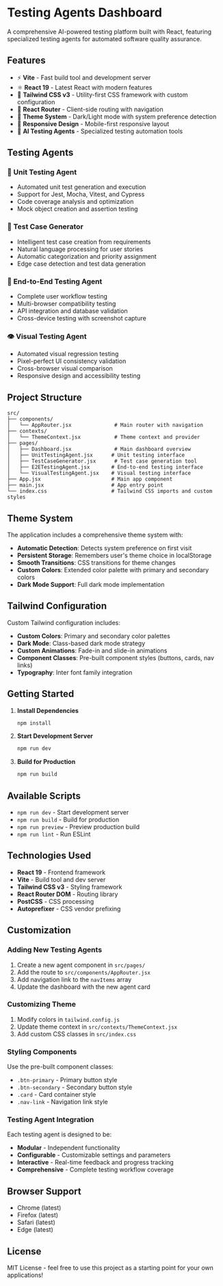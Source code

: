 # Testing Agents Dashboard

A comprehensive AI-powered testing platform built with React, featuring specialized testing agents for automated software quality assurance.

## Features

- ⚡ **Vite** - Fast build tool and development server
- ⚛️ **React 19** - Latest React with modern features
- 🎨 **Tailwind CSS v3** - Utility-first CSS framework with custom configuration
- 🧭 **React Router** - Client-side routing with navigation
- 🌙 **Theme System** - Dark/Light mode with system preference detection
- 📱 **Responsive Design** - Mobile-first responsive layout
- 🤖 **AI Testing Agents** - Specialized testing automation tools

## Testing Agents

### 🧪 Unit Testing Agent
- Automated unit test generation and execution
- Support for Jest, Mocha, Vitest, and Cypress
- Code coverage analysis and optimization
- Mock object creation and assertion testing

### 📝 Test Case Generator
- Intelligent test case creation from requirements
- Natural language processing for user stories
- Automatic categorization and priority assignment
- Edge case detection and test data generation

### 🔄 End-to-End Testing Agent
- Complete user workflow testing
- Multi-browser compatibility testing
- API integration and database validation
- Cross-device testing with screenshot capture

### 👁️ Visual Testing Agent
- Automated visual regression testing
- Pixel-perfect UI consistency validation
- Cross-browser visual comparison
- Responsive design and accessibility testing

## Project Structure

```
src/
├── components/
│   └── AppRouter.jsx              # Main router with navigation
├── contexts/
│   └── ThemeContext.jsx           # Theme context and provider
├── pages/
│   ├── Dashboard.jsx              # Main dashboard overview
│   ├── UnitTestingAgent.jsx      # Unit testing interface
│   ├── TestCaseGenerator.jsx      # Test case generation tool
│   ├── E2ETestingAgent.jsx       # End-to-end testing interface
│   └── VisualTestingAgent.jsx    # Visual testing interface
├── App.jsx                       # Main app component
├── main.jsx                      # App entry point
└── index.css                     # Tailwind CSS imports and custom styles
```

## Theme System

The application includes a comprehensive theme system with:

- **Automatic Detection**: Detects system preference on first visit
- **Persistent Storage**: Remembers user's theme choice in localStorage
- **Smooth Transitions**: CSS transitions for theme changes
- **Custom Colors**: Extended color palette with primary and secondary colors
- **Dark Mode Support**: Full dark mode implementation

## Tailwind Configuration

Custom Tailwind configuration includes:

- **Custom Colors**: Primary and secondary color palettes
- **Dark Mode**: Class-based dark mode strategy
- **Custom Animations**: Fade-in and slide-in animations
- **Component Classes**: Pre-built component styles (buttons, cards, nav links)
- **Typography**: Inter font family integration

## Getting Started

1. **Install Dependencies**
   ```bash
   npm install
   ```

2. **Start Development Server**
   ```bash
   npm run dev
   ```

3. **Build for Production**
   ```bash
   npm run build
   ```

## Available Scripts

- `npm run dev` - Start development server
- `npm run build` - Build for production
- `npm run preview` - Preview production build
- `npm run lint` - Run ESLint

## Technologies Used

- **React 19** - Frontend framework
- **Vite** - Build tool and dev server
- **Tailwind CSS v3** - Styling framework
- **React Router DOM** - Routing library
- **PostCSS** - CSS processing
- **Autoprefixer** - CSS vendor prefixing

## Customization

### Adding New Testing Agents

1. Create a new agent component in `src/pages/`
2. Add the route to `src/components/AppRouter.jsx`
3. Add navigation link to the `navItems` array
4. Update the dashboard with the new agent card

### Customizing Theme

1. Modify colors in `tailwind.config.js`
2. Update theme context in `src/contexts/ThemeContext.jsx`
3. Add custom CSS classes in `src/index.css`

### Styling Components

Use the pre-built component classes:
- `.btn-primary` - Primary button style
- `.btn-secondary` - Secondary button style
- `.card` - Card container style
- `.nav-link` - Navigation link style

### Testing Agent Integration

Each testing agent is designed to be:
- **Modular** - Independent functionality
- **Configurable** - Customizable settings and parameters
- **Interactive** - Real-time feedback and progress tracking
- **Comprehensive** - Complete testing workflow coverage

## Browser Support

- Chrome (latest)
- Firefox (latest)
- Safari (latest)
- Edge (latest)

## License

MIT License - feel free to use this project as a starting point for your own applications!